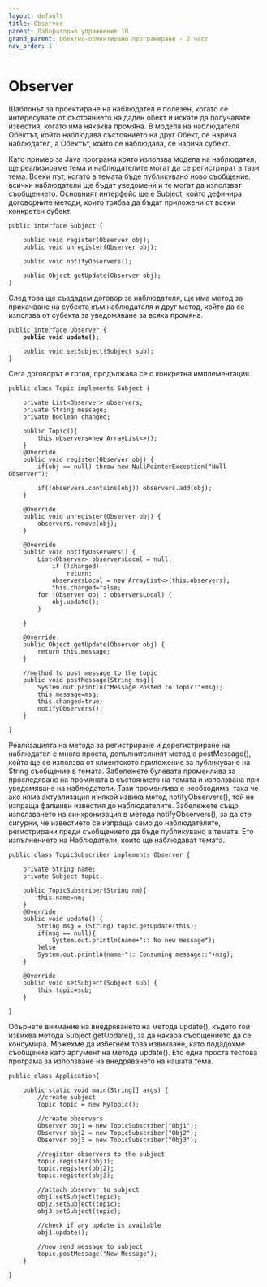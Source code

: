 ```yaml
---
layout: default
title: Observer
parent: Лабораторно упражнение 10
grand_parent: Обектно-ориентирано програмиране - 2 част
nav_order: 1
---
```


# Observer

Шаблонът за проектиране на наблюдател е полезен, когато се интересувате от състоянието на даден обект и искате да получавате известия, когато има някаква промяна. В модела на наблюдателя Обектът, който наблюдава състоянието на друг Обект, се нарича наблюдател, а Обектът, който се наблюдава, се нарича субект.

Като пример за Java програма която използва модела на наблюдател, ще реализираме тема и наблюдателите могат да се регистрират в тази тема. Всеки път, когато в темата бъде публикувано ново съобщение, всички наблюдатели ще бъдат уведомени и те могат да  използват съобщението. Основният интерфейс ще е Subject, който дефинира договорните методи, които трябва да бъдат приложени от всеки конкретен субект.

```
public interface Subject {

	public void register(Observer obj);
	public void unregister(Observer obj);

	public void notifyObservers();

	public Object getUpdate(Observer obj);	
}
```

След това ще създадем договор за наблюдателя, ще има метод за прикачване на субекта към наблюдателя и друг метод, който да се използва от субекта за уведомяване за всяка промяна.

<pre><code>public interface Observer {
<strong>	public void update();
</strong>
	public void setSubject(Subject sub);
}
</code></pre>

Сега договорът е готов, продължава се с конкретна имплементация.

```
public class Topic implements Subject {

	private List<Observer> observers;
	private String message;
	private boolean changed;
	
	public Topic(){
		this.observers=new ArrayList<>();
	}
	@Override
	public void register(Observer obj) {
		if(obj == null) throw new NullPointerException("Null Observer");
		
		if(!observers.contains(obj)) observers.add(obj);
	}

	@Override
	public void unregister(Observer obj) {
		observers.remove(obj);
	}

	@Override
	public void notifyObservers() {
		List<Observer> observersLocal = null;
			if (!changed)
				return;
			observersLocal = new ArrayList<>(this.observers);
			this.changed=false;
		for (Observer obj : observersLocal) {
			obj.update();
		}

	}

	@Override
	public Object getUpdate(Observer obj) {
		return this.message;
	}
	
	//method to post message to the topic
	public void postMessage(String msg){
		System.out.println("Message Posted to Topic:"+msg);
		this.message=msg;
		this.changed=true;
		notifyObservers();
	}

}
```

Реализацията на метода за регистриране и дерегистриране на наблюдател е много проста, допълнителният метод е postMessage(), който ще се използва от клиентското приложение за публикуване на String съобщение в темата. Забележете булевата променлива за проследяване на промяната в състоянието на темата и използвана при уведомяване на наблюдатели. Тази променлива е необходима, така че ако няма актуализация и някой извика метод notifyObservers(), той не изпраща фалшиви известия до наблюдателите. Забележете също използването на синхронизация в метода notifyObservers(), за да сте сигурни, че известието се изпраща само до наблюдателите, регистрирани преди съобщението да бъде публикувано в темата. Ето изпълнението на Наблюдатели, които ще наблюдават темата.

```
public class TopicSubscriber implements Observer {
	
	private String name;
	private Subject topic;
	
	public TopicSubscriber(String nm){
		this.name=nm;
	}
	@Override
	public void update() {
		String msg = (String) topic.getUpdate(this);
		if(msg == null){
			System.out.println(name+":: No new message");
		}else
		System.out.println(name+":: Consuming message::"+msg);
	}

	@Override
	public void setSubject(Subject sub) {
		this.topic=sub;
	}

}
```

Обърнете внимание на внедряването на метода update(), където той извиква метода Subject getUpdate(), за да накара съобщението да се консумира. Можехме да избегнем това извикване, като подадохме съобщение като аргумент на метода update(). Ето една проста тестова програма за използване на внедряването на нашата тема.

```
public class Application{

	public static void main(String[] args) {
		//create subject
		Topic topic = new MyTopic();
		
		//create observers
		Observer obj1 = new TopicSubscriber("Obj1");
		Observer obj2 = new TopicSubscriber("Obj2");
		Observer obj3 = new TopicSubscriber("Obj3");
		
		//register observers to the subject
		topic.register(obj1);
		topic.register(obj2);
		topic.register(obj3);
		
		//attach observer to subject
		obj1.setSubject(topic);
		obj2.setSubject(topic);
		obj3.setSubject(topic);
		
		//check if any update is available
		obj1.update();
		
		//now send message to subject
		topic.postMessage("New Message");
	}

}
```
